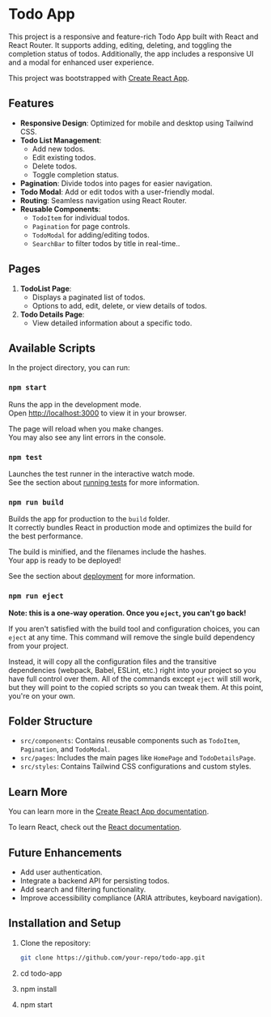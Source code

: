 # Todo App

This project is a responsive and feature-rich Todo App built with React and React Router. It supports adding, editing, deleting, and toggling the completion status of todos. Additionally, the app includes a responsive UI and a modal for enhanced user experience.

This project was bootstrapped with [Create React App](https://github.com/facebook/create-react-app).

## Features

- **Responsive Design**: Optimized for mobile and desktop using Tailwind CSS.
- **Todo List Management**:
  - Add new todos.
  - Edit existing todos.
  - Delete todos.
  - Toggle completion status.
- **Pagination**: Divide todos into pages for easier navigation.
- **Todo Modal**: Add or edit todos with a user-friendly modal.
- **Routing**: Seamless navigation using React Router.
- **Reusable Components**:
  - `TodoItem` for individual todos.
  - `Pagination` for page controls.
  - `TodoModal` for adding/editing todos.
  - `SearchBar` to filter todos by title in real-time..

## Pages

1. **TodoList Page**:
   - Displays a paginated list of todos.
   - Options to add, edit, delete, or view details of todos.
2. **Todo Details Page**:
   - View detailed information about a specific todo.

## Available Scripts

In the project directory, you can run:

### `npm start`

Runs the app in the development mode.  
Open [http://localhost:3000](http://localhost:3000) to view it in your browser.

The page will reload when you make changes.  
You may also see any lint errors in the console.

### `npm test`

Launches the test runner in the interactive watch mode.  
See the section about [running tests](https://facebook.github.io/create-react-app/docs/running-tests) for more information.

### `npm run build`

Builds the app for production to the `build` folder.  
It correctly bundles React in production mode and optimizes the build for the best performance.

The build is minified, and the filenames include the hashes.  
Your app is ready to be deployed!

See the section about [deployment](https://facebook.github.io/create-react-app/docs/deployment) for more information.

### `npm run eject`

**Note: this is a one-way operation. Once you `eject`, you can't go back!**

If you aren't satisfied with the build tool and configuration choices, you can `eject` at any time. This command will remove the single build dependency from your project.

Instead, it will copy all the configuration files and the transitive dependencies (webpack, Babel, ESLint, etc.) right into your project so you have full control over them. All of the commands except `eject` will still work, but they will point to the copied scripts so you can tweak them. At this point, you're on your own.

## Folder Structure

- `src/components`: Contains reusable components such as `TodoItem`, `Pagination`, and `TodoModal`.
- `src/pages`: Includes the main pages like `HomePage` and `TodoDetailsPage`.
- `src/styles`: Contains Tailwind CSS configurations and custom styles.

## Learn More

You can learn more in the [Create React App documentation](https://facebook.github.io/create-react-app/docs/getting-started).

To learn React, check out the [React documentation](https://reactjs.org/).

## Future Enhancements

- Add user authentication.
- Integrate a backend API for persisting todos.
- Add search and filtering functionality.
- Improve accessibility compliance (ARIA attributes, keyboard navigation).

## Installation and Setup

1. Clone the repository:

   ```bash
   git clone https://github.com/your-repo/todo-app.git

   ```

2. cd todo-app
3. npm install
4. npm start
